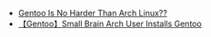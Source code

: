 - [Gentoo Is No Harder Than Arch Linux??](https://youtu.be/S09ayy9xr_o)
- [【Gentoo】Small Brain Arch User Installs Gentoo](https://youtu.be/KzWFN_oQ9bc)
